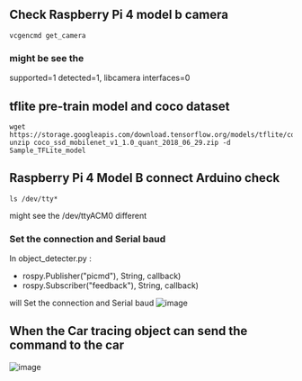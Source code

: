## Check Raspberry Pi 4 model b camera
``` shell
vcgencmd get_camera
```
### might be see the 

  supported=1 detected=1, libcamera interfaces=0

## tflite pre-train model and coco dataset
```shell
wget https://storage.googleapis.com/download.tensorflow.org/models/tflite/coco_ssd_mobilenet_v1_1.0_quant_2018_06_29.zip
unzip coco_ssd_mobilenet_v1_1.0_quant_2018_06_29.zip -d Sample_TFLite_model
```
## Raspberry Pi 4 Model B connect Arduino check
```shell
ls /dev/tty*
```
might see the /dev/ttyACM0 different

### Set the connection and Serial baud
In object_detecter.py :

  - rospy.Publisher("picmd"), String, callback)
  - rospy.Subscriber("feedback"), String, callback)

will Set the connection and Serial baud
![image](https://github.com/CTHMIT/RaspberryPi4B-ROS-Noetic-Arduino/assets/107465888/3485f5e7-4dfe-45a9-8fbb-c304cdac3a23)

## When the Car tracing object can send the command to the car
![image](https://github.com/CTHMIT/RaspberryPi4B-ROS-Noetic-Arduino/assets/107465888/92870fbc-d7ec-4d48-a3ed-e2ee5c74bbb8)

